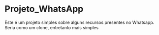 # Projeto_WhatsApp

Este é um projeto simples sobre alguns recursos presentes no Whatsapp. Seria como um clone, entretanto mais simples